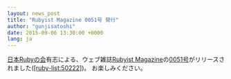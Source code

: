 ```yaml
---
layout: news_post
title: "Rubyist Magazine 0051号 発行"
author: "gunjisatoshi"
date: 2015-09-06 13:30:00 +0000
lang: ja
---
```


[日本Rubyの会][1]有志による、ウェブ雑誌[Rubyist Magazine][2]の[0051号][3]がリリースされました([\[ruby-list:50222\]][4])。 お楽しみください。


[1]: http://ruby-no-kai.org
[2]: http://magazine.rubyist.net/
[3]: http://magazine.rubyist.net/?0051
[4]: http://blade.nagaokaut.ac.jp/cgi-bin/scat.rb/ruby/ruby-list/50222
